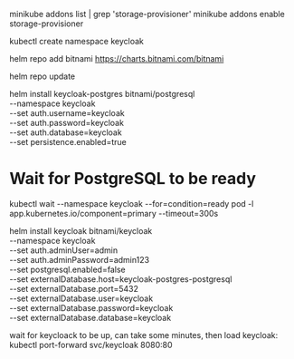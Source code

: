 
minikube addons list | grep 'storage-provisioner'
minikube addons enable storage-provisioner

kubectl create namespace keycloak

helm repo add bitnami https://charts.bitnami.com/bitnami

helm repo update

helm install keycloak-postgres bitnami/postgresql \
  --namespace keycloak \
  --set auth.username=keycloak \
  --set auth.password=keycloak \
  --set auth.database=keycloak \
  --set persistence.enabled=true

# Wait for PostgreSQL to be ready
kubectl wait --namespace keycloak --for=condition=ready pod -l app.kubernetes.io/component=primary --timeout=300s


helm install keycloak bitnami/keycloak \
  --namespace keycloak \
  --set auth.adminUser=admin \
  --set auth.adminPassword=admin123 \
  --set postgresql.enabled=false \
  --set externalDatabase.host=keycloak-postgres-postgresql \
  --set externalDatabase.port=5432 \
  --set externalDatabase.user=keycloak \
  --set externalDatabase.password=keycloak \
  --set externalDatabase.database=keycloak

wait for keycloack to be up, can take some minutes, then load keycloak:
kubectl port-forward svc/keycloak 8080:80

